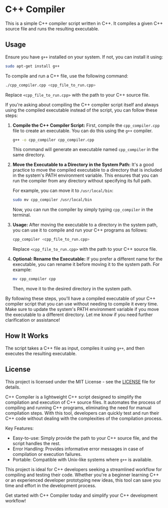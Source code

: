 
# C++ Compiler

This is a simple C++ compiler script written in C++. It compiles a given C++ source file and runs the resulting executable.

## Usage

Ensure you have `g++` installed on your system. If not, you can install it using:

```bash
sudo apt-get install g++
```

To compile and run a C++ file, use the following command:

```bash
./cpp_compiler.cpp <cpp_file_to_run.cpp>
```

Replace `<cpp_file_to_run.cpp>` with the path to your C++ source file.

If you're asking about compiling the C++ compiler script itself and always using the compiled executable instead of the script, you can follow these steps:

1. **Compile the C++ Compiler Script:**
   First, compile the `cpp_compiler.cpp` file to create an executable. You can do this using the `g++` compiler.

   ```bash
   g++ -o cpp_compiler cpp_compiler.cpp
   ```

   This command will generate an executable named `cpp_compiler` in the same directory.

2. **Move the Executable to a Directory in the System Path:**
   It's a good practice to move the compiled executable to a directory that is included in the system's PATH environment variable. This ensures that you can run the compiler from any directory without specifying its full path.

   For example, you can move it to `/usr/local/bin`:

   ```bash
   sudo mv cpp_compiler /usr/local/bin
   ```

   Now, you can run the compiler by simply typing `cpp_compiler` in the terminal.

3. **Usage:**
   After moving the executable to a directory in the system path, you can use it to compile and run your C++ programs as follows:

   ```bash
   cpp_compiler <cpp_file_to_run.cpp>
   ```

   Replace `<cpp_file_to_run.cpp>` with the path to your C++ source file.

4. **Optional: Rename the Executable:**
   If you prefer a different name for the executable, you can rename it before moving it to the system path. For example:

   ```bash
   mv cpp_compiler cpp
   ```

   Then, move it to the desired directory in the system path.

By following these steps, you'll have a compiled executable of your C++ compiler script that you can use without needing to compile it every time. Make sure to update the system's PATH environment variable if you move the executable to a different directory. Let me know if you need further clarification or assistance!

## How It Works

The script takes a C++ file as input, compiles it using `g++`, and then executes the resulting executable.

## License

This project is licensed under the MIT License - see the [LICENSE](LICENSE) file for details.

C++ Compiler is a lightweight C++ script designed to simplify the compilation and execution of C++ source files. It automates the process of compiling and running C++ programs, eliminating the need for manual compilation steps. With this tool, developers can quickly test and run their C++ code without dealing with the complexities of the compilation process.

Key Features:
- Easy-to-use: Simply provide the path to your C++ source file, and the script handles the rest.
- Error Handling: Provides informative error messages in case of compilation or execution failures.
- Portable: Compatible with Unix-like systems where `g++` is available.

This project is ideal for C++ developers seeking a streamlined workflow for compiling and testing their code. Whether you're a beginner learning C++ or an experienced developer prototyping new ideas, this tool can save you time and effort in the development process.

Get started with C++ Compiler today and simplify your C++ development workflow!
